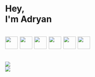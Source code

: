 <h1>Hey,<br>I'm Adryan<h1>
  
<div>
  <img width="40" height="40" src="https://cdn.jsdelivr.net/gh/devicons/devicon/icons/nextjs/nextjs-original.svg" />
  <img width="40" height="40" src="https://cdn.jsdelivr.net/gh/devicons/devicon/icons/react/react-original.svg" />
  <img width="40" height="40" src="https://cdn.jsdelivr.net/gh/devicons/devicon/icons/sass/sass-original.svg" />
  <img width="40" height="40" src="https://cdn.jsdelivr.net/gh/devicons/devicon/icons/graphql/graphql-plain.svg" />
  <img width="40" height="40" src="https://cdn.jsdelivr.net/gh/devicons/devicon/icons/redux/redux-original.svg" />
  <img width="40" height="40" src="https://cdn.jsdelivr.net/gh/devicons/devicon/icons/gulp/gulp-plain.svg" />
 </div>
<br>
  
<div>
  <img src="https://github-readme-stats.vercel.app/api?username=adryanrosa&count_private=true&hide=stars,issues&show_icons=true&theme=dracula" />
  <br>
  <img src="https://github-readme-stats.vercel.app/api/top-langs/?username=adryanrosa&theme=dracula" />
</div>
